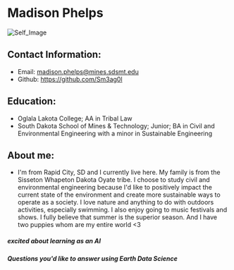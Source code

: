# Madison Phelps

 ![Self_Image](https://user-images.githubusercontent.com/128856197/227646156-410f6c6f-b9f4-47c3-bea1-133d1506c48f.JPG)


 ## Contact Information:
 - Email: madison.phelps@mines.sdsmt.edu
 - Github: https://github.com/Sm3ag0l
 ## Education: 
 -  Oglala Lakota College; AA in Tribal Law
 -  South Dakota School of Mines & Technology; Junior; BA in Civil and Environmental Engineering with a minor in Sustainable Engineering
 ## About me: 
 - I'm from Rapid City, SD and I currently live here. My family is from the Sisseton Whapeton Dakota Oyate tribe. I choose to study civil and environmental engineering because I'd like to positively impact the current state of the environment and create more sustainable ways to operate as a society. I love nature and anything to do with outdoors activities, especially swimming. I also enjoy going to music festivals and shows. I fully believe that summer is the superior season. And I have two puppies whom are my entire world <3
 ##### excited about learning as an AI
 ##### Questions you'd like to answer using Earth Data Science
